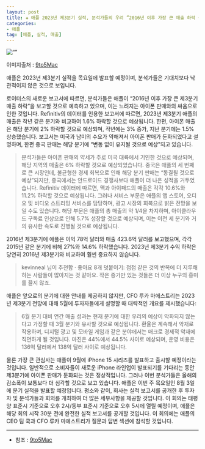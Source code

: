 ```yaml
---
layout: post  
title: ✚ 애플 2023년 제3분기 실적, 분석가들의 우려 ”2016년 이후 가장 큰 매출 하락 될 수도 있어“
categories:
- 애플
tag: [애플, 실적, 매출]
---
```


<div class=“markdown-image”>
<img src=“/assets/article_images/2023-08-03-apple-earning/1.jpg” alt=“” align=“middle”/><p style=“text-align:right;  color:#878787”> 이미지출처 : <a href=“https://9to5mac.com/2023/08/01/aapl-q3-earnings-drop/“> 9to5Mac </a></p> </div>

<p class=“drop-korean”>
애플은 2023년 제3분기 실적을 목요일에 발표할 예정이며, 분석가들은 기대치보다 낙관적이지 않은 것으로 보입니다.
</p>

로이터스의 새로운 보고서에 따르면, 분석가들은 애플이 “2016년 이후 가장 큰 제3분기 매출 하락”을 보고할 것으로 예측하고 있으며, 이는 느려지는 아이폰 판매와의 싸움으로 인한 것입니다.
Refinitiv의 데이터를 인용한 보고서에 따르면, 2023년 제3분기 애플의 매출은 작년 같은 분기와 비교하여 1.6% 하락할 것으로 예상됩니다. 한편, 아이폰 매출은 해당 분기에 2% 하락할 것으로 예상되며, 작년에는 3% 증가, 지난 분기에는 1.5% 상승했습니다.
보고서는 미국과 남미의 수요가 약해져서 아이폰 판매가 둔화되었다고 설명하며, 한편 중국 판매는 해당 분기에 “변동 없이 유지될 것으로 예상”되고 있습니다.

>분석가들은 아이폰 판매의 약세가 주로 미국 대륙에서 기인한 것으로 예상되며, 해당 지역의 매출은 6% 하락할 것으로 예상되었습니다. 중국은 애플의 세 번째로 큰 시장인데, 불균형한 경제 회복으로 인해 해당 분기 판매는 “동결될 것으로 예상”되지만, 중국에서는 안드로이드 경쟁사보다 애플이 더 나은 성적을 거두었습니다. Refinitiv 데이터에 따르면, 맥과 아이패드의 매출은 각각 10.6%와 11.2% 하락할 것으로 예상됩니다. 그러나 서비스 부문은 애플의 앱 스토어, 오디오 및 비디오 스트리밍 서비스를 담당하며, 광고 시장의 회복으로 밝은 전망을 보일 수도 있습니다. 해당 부문은 애플의 총 매출의 약 1/4을 차지하며, 아이클라우드 구독료 인상으로 인해 5.7% 성장할 것으로 예상되며, 이는 이전 세 분기와 거의 유사한 속도로 진행될 것으로 예상됩니다.

2016년 제3분기에 애플은 이익 78억 달러와 매출 423.6억 달러를 보고했으며, 각각 2015년 같은 분기에 비해 27%와 14.6% 하락했습니다. 2023년 제3분기 수익 하락은 당연히 2016년 제3분기와 비교하여 훨씬 중요하지 않습니다.

>kevinneal 님이 추천함 · 좋아요 8개
>덧붙이기: 점점 같은 것의 반복에 더 지루해하는 사람들이 많아지는 것 같아요. 작은 증가만 있는 것들은 더 이상 누구의 흥미를 끌지 않죠.

애플은 앞으로의 분기에 대한 안내를 제공하지 않지만, CFO 루카 마에스트리는 2023년 제3분기 전망에 대해 5월에 투자자들에게 설명할 때 대략적인 개요를 제시했습니다:
>6월 분기 대비 연간 매출 성과는 현재 분기에 대한 우리의 예상이 악화되지 않는다고 가정할 때 3월 분기와 유사할 것으로 예상됩니다. 환율은 계속해서 악재로 작용하며, 디지털 광고 및 모바일 게임과 같은 분야에서는 매크로 경제적 악재에 직면하게 될 것입니다. 마진은 44%에서 44.5% 사이로 예상되며, 운영 비용은 136억 달러에서 138억 달러 사이로 예상됩니다.

물론 가장 큰 관심사는 애플이 9월에 iPhone 15 시리즈를 발표하고 출시할 예정이라는 것입니다. 일반적으로 소비자들이 새로운 iPhone 라인업이 발표되기를 기다리는 동안 제3분기에 아이폰 판매가 둔화되는 것은 정상적입니다. 그러나 이번 분석가들은 올해의 감소폭이 보통보다 더 심각할 것으로 보고 있습니다.
애플은 이번 주 목요일인 8월 3일에 분기 실적을 발표할 예정입니다. 평소와 같이, 회사는 실적 보고서를 공개한 후 투자자 및 분석가들과 회의를 개최하여 더 많은 세부사항을 제공할 것입니다. 이 회의는 태평양 표준시 기준으로 오후 2시/동부 표준시 기준으로 오후 5시에 열릴 예정이며, 애플은 해당 회의 시작 30분 전에 완전한 실적 보고서를 공개할 것입니다. 이 회의에는 애플의 CEO 팀 쿡과 CFO 루카 마에스트리가 질문과 답변 섹션에 참석할 것입니다.

---

* 참조 : [9to5Mac](https://9to5mac.com/2023/08/01/aapl-q3-earnings-drop/)
